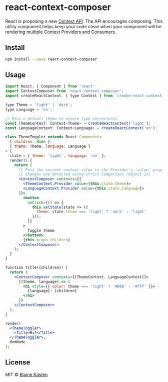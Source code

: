 # react-context-composer

React is proposing a new [Context API](https://github.com/reactjs/rfcs/pull/2). The API encourages composing. This utility component helps keep your code clean when your component will be rendering multiple Context Providers and Consumers.

## Install

```bash
npm install --save react-context-composer
```

## Usage

```jsx
import React, { Component } from 'react'
import ContextComposer from 'react-context-composer';
import createReactContext, { type Context } from 'create-react-context';

type Theme = 'light' | 'dark';
type Language = 'en';

// Pass a default theme to ensure type correctness
const ThemeContext: Context<Theme> = createReactContext('light');
const LanguageContext: Context<Language> = createReactContext('en');

class ThemeToggler extends React.Component<
  { children: Node },
  { theme: Theme, language: Language }
> {
  state = { theme: 'light', language: 'en' };
  render() {
    return (
      // Pass the current context value to the Provider's `value` prop.
      // Changes are detected using strict comparison (Object.is)
      <ContextComposer contexts={[
        <ThemeContext.Provider value={this.state.theme}>
        <LanguageContext.Provider value={this.state.language}>
      ]}>
        <button
          onClick={() => {
            this.setState(state => ({
              theme: state.theme === 'light' ? 'dark' : 'light'
            }));
          }}
        >
          Toggle theme
        </button>
        {this.props.children}
      </ContextComposer>
    );
  }
}

function Title({children}) {
  return (
    <ContextComposer contexts={[ThemeContext, LanguageContext]}>
      {(theme, language) => (
        <h1 style={{ color: theme === 'light' ? '#000' : '#fff' }}>
          {language}: {children}
        </h1>
      )}
    </ContextComposer>
  );
}

render(
  <ThemeToggler>
    <Title>Hi!</Title>
  </ThemeToggler>,
  domNode
);
```

## License

MIT © [Blaine Kasten](https://github.com/blainekasten)
